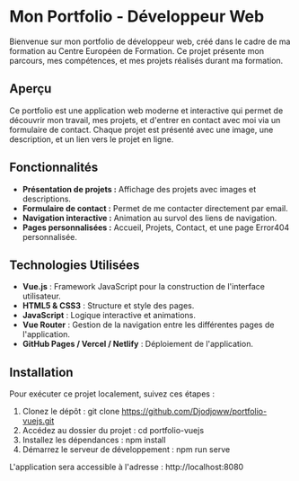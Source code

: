 # Mon Portfolio - Développeur Web

Bienvenue sur mon portfolio de développeur web, créé dans le cadre de ma formation au Centre Européen de Formation. Ce projet présente mon parcours, mes compétences, et mes projets réalisés durant ma formation.

## Aperçu

Ce portfolio est une application web moderne et interactive qui permet de découvrir mon travail, mes projets, et d'entrer en contact avec moi via un formulaire de contact. Chaque projet est présenté avec une image, une description, et un lien vers le projet en ligne.

## Fonctionnalités

- **Présentation de projets :** Affichage des projets avec images et descriptions.
- **Formulaire de contact :** Permet de me contacter directement par email.
- **Navigation interactive :** Animation au survol des liens de navigation.
- **Pages personnalisées :** Accueil, Projets, Contact, et une page Error404 personnalisée.

## Technologies Utilisées

- **Vue.js** : Framework JavaScript pour la construction de l'interface utilisateur.
- **HTML5 & CSS3** : Structure et style des pages.
- **JavaScript** : Logique interactive et animations.
- **Vue Router** : Gestion de la navigation entre les différentes pages de l'application.
- **GitHub Pages / Vercel / Netlify** : Déploiement de l'application.

## Installation

Pour exécuter ce projet localement, suivez ces étapes :

1. Clonez le dépôt :
   git clone https://github.com/Djodjoww/portfolio-vuejs.git
2. Accédez au dossier du projet :
   cd portfolio-vuejs
3. Installez les dépendances :
   npm install
4. Démarrez le serveur de développement :
   npm run serve

L'application sera accessible à l'adresse : http://localhost:8080

